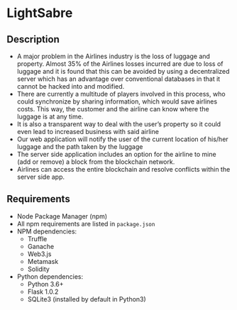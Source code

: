 # LightSabre

## Description

 - A major problem in the Airlines industry is the loss of luggage and property. Almost 35% of the Airlines losses incurred are due to loss of luggage and it is found that this can be avoided by using a decentralized server which has an advantage over conventional databases in that it cannot be hacked into and modified.
 - There are currently a multitude of players involved in this process, who could synchronize by sharing information, which would save airlines costs. This way, the customer and the airline can know where the luggage is at any time.
 - It is also a transparent way to deal with the user’s property so it could even lead to increased business with said airline
 - Our web application will notify the user of the current location of his/her luggage and the path taken by the luggage
 - The server side application includes an option for the airline to mine (add or remove) a block from the blockchain network.
 - Airlines can access the entire blockchain and resolve conflicts within the server side app.

## Requirements

 - Node Package Manager (npm)
 - All npm requirements are listed in `package.json`
 - NPM dependencies:
   - Truffle
   - Ganache
   - Web3.js
   - Metamask
   - Solidity
 - Python dependencies:
   - Python 3.6+
   - Flask 1.0.2
   - SQLite3 (installed by default in Python3)